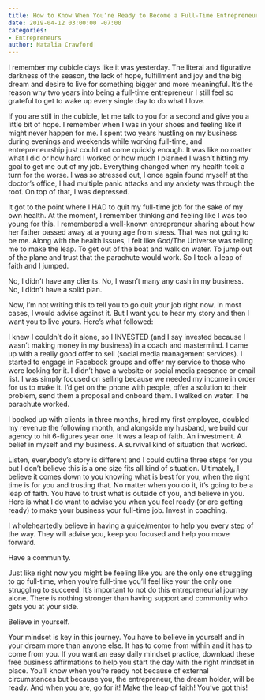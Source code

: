 ```yaml
---
title: How to Know When You’re Ready to Become a Full-Time Entrepreneur
date: 2019-04-12 03:00:00 -07:00
categories:
- Entrepreneurs
author: Natalia Crawford
---
```


I remember my cubicle days like it was yesterday. The literal and figurative darkness of the season, the lack of hope, fulfillment and joy and the big dream and desire to live for something bigger and more meaningful. It’s the reason why two years into being a full-time entrepreneur I still feel so grateful to get to wake up every single day to do what I love.
 
If you are still in the cubicle, let me talk to you for a second and give you a little bit of hope. I remember when I was in your shoes and feeling like it might never happen for me. I spent two years hustling on my business during evenings and weekends while working full-time, and entrepreneurship just could not come quickly enough. It was like no matter what I did or how hard I worked or how much I planned I wasn’t hitting my goal to get me out of my job. Everything changed when my health took a turn for the worse. I was so stressed out, I once again found myself at the doctor’s office, I had multiple panic attacks and my anxiety was through the roof. On top of that, I was depressed.
 
It got to the point where I HAD to quit my full-time job for the sake of my own health. At the moment, I remember thinking and feeling like I was too young for this. I remembered a well-known entrepreneur sharing about how her father passed away at a young age from stress. That was not going to be me. Along with the health issues, I felt like God/The Universe was telling me to make the leap. To get out of the boat and walk on water. To jump out of the plane and trust that the parachute would work. So I took a leap of faith and I jumped.
 
No, I didn’t have any clients. No, I wasn’t many any cash in my business. No, I didn’t have a solid plan.
 
Now, I’m not writing this to tell you to go quit your job right now. In most cases, I would advise against it. But I want you to hear my story and then I want you to live yours. Here’s what followed:
 
I knew I couldn’t do it alone, so I INVESTED (and I say invested because I wasn’t making money in my business) in a coach and mastermind. I came up with a really good offer to sell (social media management services). I started to engage in Facebook groups and offer my service to those who were looking for it. I didn’t have a website or social media presence or email list. I was simply focused on selling because we needed my income in order for us to make it. I’d get on the phone with people, offer a solution to their problem, send them a proposal and onboard them. I walked on water. The parachute worked.
 
I booked up with clients in three months, hired my first employee, doubled my revenue the following month, and alongside my husband, we build our agency to hit 6-figures year one. It was a leap of faith. An investment. A belief in myself and my business. A survival kind of situation that worked.
 
Listen, everybody’s story is different and I could outline three steps for you but I don’t believe this is a one size fits all kind of situation. Ultimately, I believe it comes down to you knowing what is best for you, when the right time is for you and trusting that.
No matter when you do it, it’s going to be a leap of faith. You have to trust what is outside of you, and believe in you.
Here is what I do want to advise you when you feel ready (or are getting ready) to make your business your full-time job.
Invest in coaching.


I wholeheartedly believe in having a guide/mentor to help you every step of the way. They will advise you, keep you focused and help you move forward.


Have a community.


Just like right now you might be feeling like you are the only one struggling to go full-time, when you’re full-time you’ll feel like your the only one struggling to succeed. It’s important to not do this entrepreneurial journey alone. There is nothing stronger than having support and community who gets you at your side.


Believe in yourself.


Your mindset is key in this journey. You have to believe in yourself and in your dream more than anyone else. It has to come from within and it has to come from you. If you want an easy daily mindset practice, download these free business affirmations to help you start the day with the right mindset in place.
You’ll know when you’re ready not because of external circumstances but because you, the entrepreneur, the dream holder, will be ready. And when you are, go for it! Make the leap of faith! You’ve got this!
